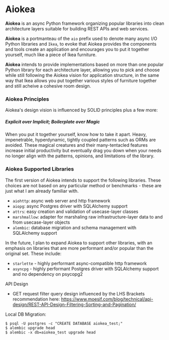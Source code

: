 # Aiokea
**Aiokea** is an async Python framework organizing popular libraries into clean architecture layers suitable for building REST APIs and web services.

**Aiokea** is a portmanteau of the `aio` prefix used to denote many async I/O Python libraries and `Ikea`, to evoke that Aiokea provides the components and tools create an application and encourages you to put it together yourself, much like a piece of Ikea furniture.

**Aiokea** intends to provide implementations based on more than one popular Python library for each architecture layer, allowing you to pick and choose while still following the Aiokea vision for application structure, in the same way that Ikea allows you put together various styles of furniture together and still acheive a cohesive room design.

### Aiokea Principles

Aiokea's design vision is influenced by SOLID principles plus a few more:

##### Explicit over Implicit; Boilerplate over Magic

When you put it together yourself, know how to take it apart. Heavy, impenetrable, hyperdynamic, tightly coupled patterns such as ORMs are avoided. These magical creatures and their many-tentacled features increase initial productivity but eventually drag you down when your needs no longer align with the patterns, opinions, and limitations of the library.

### Aiokea Supported Libraries

The first version of Aiokea intends to support the following libraries. These choices are not based on any particular method or benchmarks -  these are just what I am already familiar with.
* `aiohttp`: async web server and http framework
* `aiopg`: async Postgres driver with SQLAlchemy support
* `attrs`: easy creation and validation of usecase-layer classes
* `marshmallow`: adapter for marshaling raw infrastructure-layer data to and from usecase-layer objects
* `alembic`: database migration and schema management with SQLAlchemy support

In the future, I plan to expand Aiokea to support other libraries, with an emphasis on libraries that are more performant and/or popular than the original set. These include:
* `starlette` - highly performant async-compatible http framework
* `asyncpg` - highly performant Postgres driver with SQLAlchemy support and no dependency on psycopg2

API Design
* GET request filter query design influenced by the LHS Brackets recommendation here: https://www.moesif.com/blog/technical/api-design/REST-API-Design-Filtering-Sorting-and-Pagination/

Local DB Migration:
```
$ psql -U postgres -c "CREATE DATABASE aiokea_test;"
$ alembic upgrade head
$ alembic -x db=aiokea_test upgrade head
```
